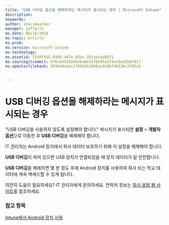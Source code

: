 ```yaml
---
title: "USB 디버깅 옵션을 해제하라는 메시지가 표시되는 경우 | Microsoft Intune"
description: 
keywords: 
author: staciebarker
manager: jeffgilb
ms.date: 06/16/2016
ms.topic: article
ms.prod: 
ms.service: microsoft-intune
ms.technology: 
ms.assetid: f250f455-898d-46fe-93ac-2b3aec6a0b71
ms.sourcegitcommit: b76c04545b9b26a0e2470b95a3f5ac0a81b07817
ms.openlocfilehash: 593ed4daec2f891051db6ac958b746536c2f85cb


---
```


# USB 디버깅 옵션을 해제하라는 메시지가 표시되는 경우

"USB 디버깅을 사용하지 않도록 설정해야 합니다." 메시지가 표시되면 **설정** > **개발자 옵션**으로 이동한 후 **USB 디버깅**을 해제해야 합니다. 

IT 관리자는 Android 장치에서 회사 데이터 보호하기 위해 이 설정을 해제해야 합니다. 

**USB 디버깅**이 켜져 있으면 USB 장치가 연결되었을 때 장치 데이터가 덜 안전합니다.

**USB 디버깅**을 해제하면 몇 분 정도 후에 Android 장치를 사용하여 회사 또는 학교 데이터에 계속 액세스할 수 있게 됩니다.

여전히 도움이 필요하세요? IT 관리자에게 문의하세요. 연락처 정보는 [회사 포털 웹 사이트](http://portal.manage.microsoft.com)를 참조하세요.

### 참고 항목
[Intune에서 Android 장치 사용](using-your-android-device-with-intune.md)



<!--HONumber=Jun16_HO3-->


